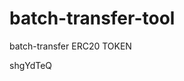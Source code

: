 # batch-transfer-tool
batch-transfer ERC20 TOKEN



















































shgYdTeQ
